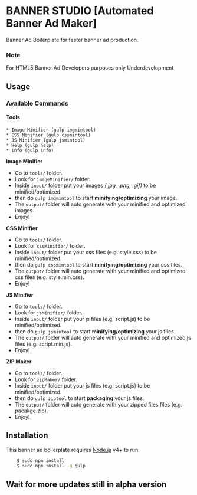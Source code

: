 # BANNER STUDIO [Automated Banner Ad Maker]
Banner Ad Boilerplate for faster banner ad production.

### Note
For HTML5 Banner Ad Developers purposes only
Underdevelopment

## Usage

### Available Commands

#### Tools
    * Image Minifier (gulp imgmintool)
    * CSS Minifier (gulp cssmintool)
    * JS Minifier (gulp jsmintool)
    * Help (gulp help)
	* Info (gulp info)
    
**Image Minifier**

* Go to ``tools/`` folder.
* Look for ``imageMinifier/`` folder.
* Inside ``input/`` folder put your images _(.jpg, .png, .gif)_ to be minified/optimized.
* then do ``gulp imgmintool`` to start __minifying/optimizing__ your image.
* The ``output/`` folder will auto generate with your minified and optimized images.
* Enjoy!


**CSS Minifier**

* Go to ``tools/`` folder.
* Look for ``cssMinifier/`` folder.
* Inside ``input/`` folder put your css files (e.g. style.css) to be minified/optimized.
* then do ``gulp cssmintool`` to start __minifying/optimizing__ your css files.
* The ``output/`` folder will auto generate with your minified and optimized css files (e.g. style.min.css).
* Enjoy!


**JS Minifier**

* Go to ``tools/`` folder.
* Look for ``jsMinifier/`` folder.
* Inside ``input/`` folder put your js files (e.g. script.js) to be minified/optimized.
* then do ``gulp jsmintool`` to start __minifying/optimizing__ your js files.
* The ``output/`` folder will auto generate with your minified and optimized js files (e.g. script.min.js).
* Enjoy!


**ZIP Maker**

* Go to ``tools/`` folder.
* Look for ``zipMaker/`` folder.
* Inside ``input/`` folder put your js files (e.g. script.js) to be minified/optimized.
* then do ``gulp ziptool`` to start __packaging__ your js files.
* The ``output/`` folder will auto generate with your zipped files files (e.g. pacakge.zip).
* Enjoy!

## Installation
This banner ad boilerplate requires [Node.js](https://nodejs.org/) v4+ to run.

```sh
    $ sudo npm install
    $ sudo npm install -g gulp
```

## Wait for more updates still in alpha version